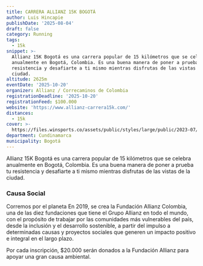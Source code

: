 ```yaml
---
title: CARRERA ALLIANZ 15K BOGOTÁ
author: Luis Hincapie
publishDate: '2025-08-04'
draft: false
category: Running
tags:
  - 15k
snippet: >-
  Allianz 15K Bogotá es una carrera popular de 15 kilómetros que se celebra
  anualmente en Bogotá, Colombia. Es una buena manera de poner a prueba tu
  resistencia y desafiarte a ti mismo mientras disfrutas de las vistas de la
  ciudad.
altitude: 2625m
eventDate: '2025-10-20'
organizer: Allianz / Correcaminos de Colombia
registrationDeadline: '2025-10-20'
registrationFeed: $100.000
website: 'https://www.allianz-carrera15k.com/'
distances:
  - 15k
cover: >-
  https://files.winsports.co/assets/public/styles/large/public/2023-07/allianz%20h.jpg.webp?itok=EZ37cwIu
department: Cundinamarca
municipality: Bogotá
---
```


Allianz 15K Bogotá es una carrera popular de 15 kilómetros que se celebra anualmente en Bogotá, Colombia. Es una buena
manera de poner a prueba tu resistencia y desafiarte a ti mismo mientras disfrutas de las vistas de la ciudad.

### Causa Social

Corremos por el planeta
En 2019, se crea la Fundación Allianz Colombia, una de las diez fundaciones que tiene el Grupo Allianz en todo el mundo,
con el propósito de trabajar por las comunidades más vulnerables del país, desde la inclusión y el desarrollo
sostenible, a partir del impulso a determinadas causas y proyectos sociales que generen un impacto positivo e integral
en el largo plazo.

Por cada inscripción, $20.000 serán donados a la Fundación Allianz para apoyar una gran causa ambiental.
